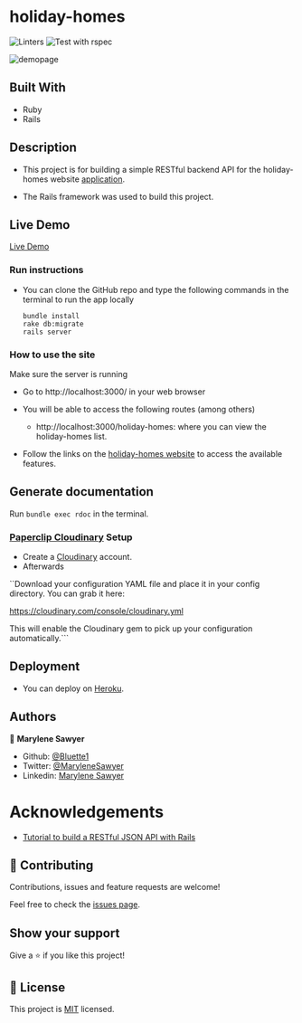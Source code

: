 # holiday-homes

![Linters](https://github.com/Bluette1/holiday-homes/workflows/Linters/badge.svg)
![Test with rspec](https://github.com/Bluette1/holiday-homes/workflows/Test%20with%20rspec/badge.svg)

![demopage](./public/screenshot.png)

## Built With
- Ruby
- Rails 

## Description
- This project is for building a simple RESTful backend API for the holiday-homes website [application](https://holiday-homes-website.herokuapp.com/).

- The Rails framework was used to build this project.

## Live Demo
[Live Demo](https://holiday-homes-api.herokuapp.com/)

### Run instructions 
-  You can clone the GitHub repo and type the following commands in the terminal to run the app locally 
    ```
    bundle install
    rake db:migrate
    rails server
    ```

### How to use the site
Make sure the server is running
- Go to http://localhost:3000/ in your web browser
- You will be able to access the following routes (among others)
  - http://localhost:3000/holiday-homes: where you can view the holiday-homes list.

- Follow the links on the [holiday-homes website](https://github.com/Bluette1/holiday-homes-website) to access the available features.

## Generate documentation
Run `bundle exec rdoc` in the terminal.

### [Paperclip Cloudinary](https://github.com/GoGoCarl/paperclip-cloudinary) Setup
- Create a [Cloudinary](https://cloudinary.com/) account.
- Afterwards

``Download your configuration YAML file and place it in your config directory. You can grab it here:

   https://cloudinary.com/console/cloudinary.yml

This will enable the Cloudinary gem to pick up your configuration automatically.```


## Deployment
- You can deploy on [Heroku](https://devcenter.heroku.com/categories/ruby-support).

## Authors

👤 **Marylene Sawyer**
- Github: [@Bluette1](https://github.com/Bluette1)
- Twitter: [@MaryleneSawyer](https://twitter.com/MaryleneSawyer)
- Linkedin: [Marylene Sawyer](https://www.linkedin.com/in/marylene-sawyer)

# Acknowledgements
- [Tutorial to build a RESTful JSON API with Rails](https://scotch.io/tutorials/build-a-restful-json-api-with-rails-5-part-one)

## 🤝 Contributing

Contributions, issues and feature requests are welcome!

Feel free to check the [issues page](https://github.com/Bluette1/holiday-homes/issues).

## Show your support

Give a ⭐️ if you like this project!

## 📝 License

This project is [MIT](https://opensource.org/licenses/MIT) licensed.

